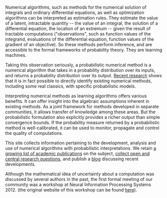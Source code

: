 Numerical algorithms, such as methods for the numerical solution of integrals
and ordinary differential equations, as well as optimization algorithms can be
interpreted as estimation rules. They estimate the value of a latent,
intractable quantity -- the value of an integral, the solution of a
differential equation, the location of an extremum -- given the result of
tractable computations ("observations", such as function values of the
integrand, evaluations of the differential equation, function values of the
gradient of an objective). So these methods perform inference, and are
accessible to the formal frameworks of probability theory. They are learning
machines.

Taking this observation seriously, a probabilistic numerical method is a
numerical algorithm that takes in a probability distribution over its inputs,
and returns a probability distribution over its
output. [Recent research](literature/index.html) shows that it is in fact
possible to directly identify existing numerical methods, including some real
classics, with specific probabilistic models.

Interpreting numerical methods as learning algorithms offers various
benefits. It can offer insight into the algebraic assumptions inherent in
existing methods. As a joint framework for methods developed in separate
communities, it allows transfer of knowledge among these areas. But the
probabilistic formulation also explicitly provides a richer output than simple
convergence bounds. If the probability measure returned by a probabilistic
method is well-calibrated, it can be used to monitor, propagate and control the
quality of computations.

This site collects information pertaining to the development, analysis and
use of numerical algorithms with probabilistic interpretations. We retain
[a growing list of academic publications](literature/index.html) on the
subject, [collect open and central research questions](research/index.html),
and publish a [blog](blog/index.html) discussing recent developments. 

Although the mathematical idea of uncertainty about a computation was discussed
by several authors in the past, the first formal meeting of our community was a
workshop at Neural Information Processing Systems 2012. (the original website
of this workshop can be found
[here](http://www.probabilistic-numerics.org/index_workshop.html)).
